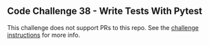 ## Code Challenge 38 - Write Tests With Pytest

This challenge does not support PRs to this repo. See the [challenge instructions](http://pybit.es/codechallenge38.html) for more info.
